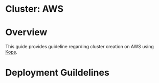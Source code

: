 # Cluster: AWS

# Overview
This guide provides guideline regarding cluster creation on AWS using [Kops](https://github.com/kubernetes/kops).

# Deployment Guildelines